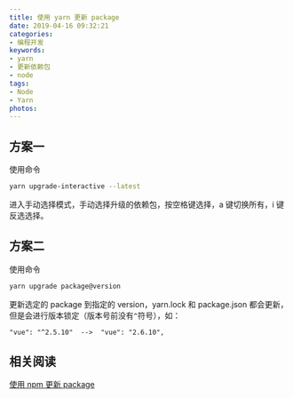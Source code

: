 ```yaml
---
title: 使用 yarn 更新 package
date: 2019-04-16 09:32:21
categories:
- 编程开发
keywords:
- yarn
- 更新依赖包
- node
tags:
- Node
- Yarn
photos:
---
```


## 方案一

使用命令

```sh
yarn upgrade-interactive --latest
```

进入手动选择模式，手动选择升级的依赖包，按空格键选择，a 键切换所有，i 键反选选择。

## 方案二

使用命令

```sh
yarn upgrade package@version
```

更新选定的 package 到指定的 version，yarn.lock 和 package.json 都会更新，但是会进行版本锁定（版本号前没有``^``符号），如：

```
"vue": "^2.5.10"  -->  "vue": "2.6.10",
```

## 相关阅读

[使用 npm 更新 package](https://evandoz.github.io/Evandoz/2018/NPM_Update_Package/)
